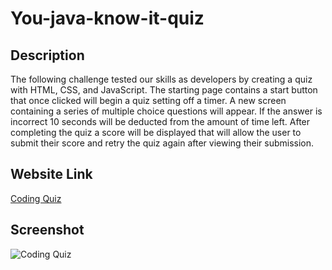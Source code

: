 # You-java-know-it-quiz

## Description

The following challenge tested our skills as developers by creating a quiz with HTML, CSS, and JavaScript. The starting page contains a start button that once clicked will begin a quiz setting off a timer. A new screen containing a series of multiple choice questions will appear. If the answer is incorrect 10 seconds will be deducted from the amount of time left. After completing the quiz a score will be displayed that will allow the user to submit their score and retry the quiz again after viewing their submission.


## Website Link

[Coding Quiz](https://solis07.github.io/How-well-do-you-know-your-java/)

## Screenshot

![Coding Quiz](./assets/images/code-quiz.jpeg)